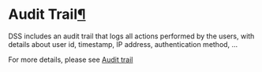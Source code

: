 Audit Trail[¶](#audit-trail "Permalink to this heading")
========================================================


DSS includes an audit trail that logs all actions performed by the users, with details about user id, timestamp, IP address, authentication method, …


For more details, please see [Audit trail](../operations/audit-trail/index.html)